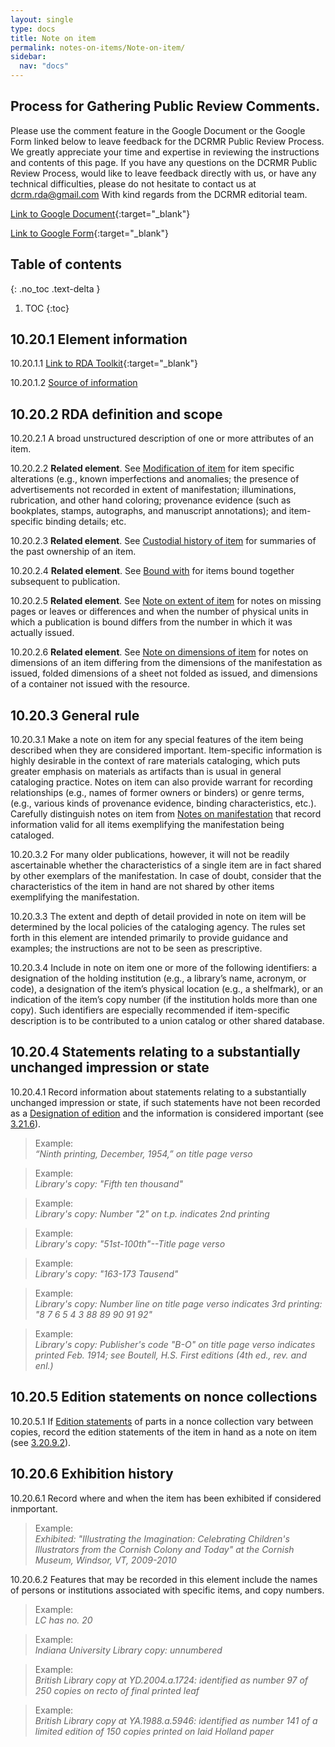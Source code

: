 ```yaml
---
layout: single
type: docs
title: Note on item
permalink: notes-on-items/Note-on-item/
sidebar:
  nav: "docs"
---
```


## Process for Gathering Public Review Comments.
Please use the comment feature in the Google Document or the Google Form linked below to leave feedback for the DCRMR Public Review Process.  We greatly appreciate your time and expertise in reviewing the instructions and contents of this page.  If you have any questions on the DCRMR Public Review Process, would like to leave feedback directly with us, or have any technical difficulties, please do not hesitate to contact us at dcrm.rda@gmail.com  With kind regards from the DCRMR editorial team.

[Link to Google Document](https://docs.google.com/document/d/1JSf-40uCef9J2DL9e39146yMejO84KI92EpSADEgnYY/edit){:target="_blank"}

[Link to Google Form](https://docs.google.com/forms/d/e/1FAIpQLSdNtJkbY1mngdTcvCoB7zZcpaIuuKHvlbyiidP-QunDy14VcQ/viewform){:target="_blank"}

## Table of contents
{: .no_toc .text-delta }

1. TOC
{:toc}

## 10.20.1 Element information

<a name="10.20.1.1">10.20.1.1</a> [Link to RDA Toolkit](https://docs.google.com/document/d/1JSf-40uCef9J2DL9e39146yMejO84KI92EpSADEgnYY/edit){:target="_blank"}

<a name="10.20.1.2">10.20.1.2</a> [Source of information](/DCRMR/notes-on-items/)

## 10.20.2 RDA definition and scope

<a name="10.20.2.1">10.20.2.1</a> A broad unstructured description of one or more attributes of an item.

<a name="10.20.2.2">10.20.2.2</a> **Related element**. See [Modification of item](/DCRMR/notes-on-items/Modification-of-item/) for item specific alterations (e.g., known imperfections and anomalies; the presence of advertisements not recorded in extent of manifestation; illuminations, rubrication, and other hand coloring; provenance evidence (such as bookplates, stamps, autographs, and manuscript annotations); and item-specific binding details; etc.

<a name="10.20.2.3">10.20.2.3</a> **Related element**. See [Custodial history of item](/DCRMR/notes-on-items/Custodial-history-of-item/) for summaries of the past ownership of an item.

<a name="10.20.2.4">10.20.2.4</a> **Related element**. See [Bound with](/DCRMR/notes-on-items/Bound-with/) for items bound together subsequent to publication.

<a name="10.20.2.5">10.20.2.5</a> **Related element**. See [Note on extent of item](/DCRMR/notes-on-items/Note-on-extent-of-item/) for notes on missing pages or leaves or differences and when the number of physical units in which a publication is bound differs from the number in which it was actually issued.

<a name="10.20.2.6">10.20.2.6</a> **Related element**. See [Note on dimensions of item](/DCRMR/notes-on-items/Note-on-dimensions-of-item/) for notes on dimensions of an item differing from the dimensions of the manifestation as issued, folded dimensions of a sheet not folded as issued, and dimensions of a container not issued with the resource.

## 10.20.3 General rule

<a name="10.20.3.1">10.20.3.1</a> Make a note on item for any special features of the item being described when they are considered important. Item-specific information is highly desirable in the context of rare materials cataloging, which puts greater emphasis on materials as artifacts than is usual in general cataloging practice. Notes on item can also provide warrant for recording relationships (e.g., names of former owners or binders) or genre terms, (e.g., various kinds of provenance evidence, binding characteristics, etc.). Carefully distinguish notes on item from [Notes on manifestation](/DCRMR/other-notes/Note-on-manifestation/) that record information valid for all items exemplifying the manifestation being cataloged.

<a name="10.20.3.2">10.20.3.2</a> For many older publications, however, it will not be readily ascertainable whether the characteristics of a single item are in fact shared by other exemplars of the manifestation. In case of doubt, consider that the characteristics of the item in hand are not shared by other items exemplifying the manifestation.

<a name="10.20.3.3">10.20.3.3</a> The extent and depth of detail provided in note on item will be determined by the local policies of the cataloging agency. The rules set forth in this element are intended primarily to provide guidance and examples; the instructions are not to be seen as prescriptive.

<a name="10.20.3.4">10.20.3.4</a> Include in note on item one or more of the following identifiers: a designation of the holding institution (e.g., a library’s name, acronym, or code), a designation of the item’s physical location (e.g., a shelfmark), or an indication of the item’s copy number (if the institution holds more than one copy). Such identifiers are especially recommended if item-specific description is to be contributed to a union catalog or other shared database.

## 10.20.4 Statements relating to a substantially unchanged impression or state

<a name="10.20.4.1">10.20.4.1</a> Record information about statements relating to a substantially unchanged impression or state, if such statements have not been recorded as a [Designation of edition](/DCRMR/edition/Designation-of-edition/) and the information is considered important (see [3.21.6](/DCRMR/edition/Designation-of-edition/#3216-statements-relating-to-a-substantially-unchanged-impression-or-state)).

>Example:  
><CITE>“Ninth printing, December, 1954,” on title page verso</CITE>

>Example:  
><CITE>Library's copy: "Fifth ten thousand"</CITE>

>Example:  
><CITE>Library's copy: Number "2" on t.p. indicates 2nd printing</CITE>

>Example:  
><CITE>Library's copy: "51st-100th"--Title page verso</CITE>

>Example:  
><CITE>Library's copy: "163-173 Tausend"</CITE>

>Example:  
><CITE>Library's copy: Number line on title page verso indicates 3rd printing: "8 7 6 5 4 3 88 89 90 91 92"</CITE>

>Example:  
><CITE>Library's copy: Publisher's code "B-O" on title page verso indicates printed Feb. 1914; see Boutell, H.S. First editions (4th ed., rev. and enl.)</CITE>

## 10.20.5 Edition statements on nonce collections

<a name="10.20.5.1">10.20.5.1</a> If [Edition statements](https://rbms-bsc.github.io/DCRMR/edition/Edition-statement/) of parts in a nonce collection vary between copies, record the edition statements of the item in hand as a note on item (see [3.20.9.2](/https://rbms-bsc.github.io/DCRMR/edition/Edition-statement/#3.20.9.2)).

## 10.20.6 Exhibition history

<a name="10.20.6.1">10.20.6.1</a> Record where and when the item has been exhibited if considered inmportant.

>Example:  
><CITE>Exhibited: "Illustrating the Imagination: Celebrating Children's Illustrators from the Cornish Colony and Today" at the Cornish Museum, Windsor, VT, 2009-2010</CITE>

<a name="10.20.6.2">10.20.6.2</a> Features that may be recorded in this element include the names of persons or institutions associated with specific items, and copy numbers.

>Example:  
><CITE>LC has no. 20</CITE>

>Example:  
><CITE>Indiana University Library copy: unnumbered</CITE>

>Example:  
><CITE>British Library copy at YD.2004.a.1724: identified as number 97 of 250 copies on recto of final printed leaf</CITE>

>Example:  
><CITE>British Library copy at YA.1988.a.5946: identified as number 141 of a limited edition of 150 copies printed on laid Holland paper</CITE>
